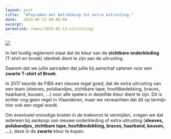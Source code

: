 ```yaml
---
layout: post
title:  "Afspraken met betrekking tot extra uitrusting."
date:   2019-05-13 09:00:00
excerpt: 
permalink: /news/2019-05-13-uitrusting/
---
```


![ ](/news/img/uitrusting.jpg)

In het huidig reglement staat dat de kleur van de **zichtbare onderkleding** (T-shirt en broek) identiek dient te zijn aan de uitrusting.

Daarom dat we jullie aanraden dat jullie bij aanschaf opteren voor een **zwarte T-shirt of Broek**.

In 2017 keurde de FIBA een nieuwe regel goed, dat de extra uitrusting van een team (sleeves, polsbandjes, zichtbare tape, hoofdbedekking, braces, haarband, kousen, …) voor alle spelers in dezelfde kleur dient te zijn. Dit is echter nog geen regel in Vlaanderen, maar we verwachten dat dit op termijn hier ook een regel wordt. 

Om eventueel onnodige kosten in de toekomst te vermijden, vragen we dat iedereen bij aankoop van nieuwe onderkleding of extra uitrusting (__sleeves, polsbandjes, zichtbare tape, hoofdbedekking, braces, haarband, kousen, …__), deze in de **zwarte** kleur te kopen.


